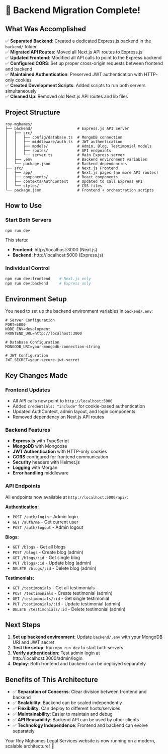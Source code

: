 # 🎉 Backend Migration Complete!

## What Was Accomplished

✅ **Separated Backend**: Created a dedicated Express.js backend in the `backend/` folder  
✅ **Migrated API Routes**: Moved all Next.js API routes to Express.js  
✅ **Updated Frontend**: Modified all API calls to point to the Express backend  
✅ **Configured CORS**: Set up proper cross-origin requests between frontend and backend  
✅ **Maintained Authentication**: Preserved JWT authentication with HTTP-only cookies  
✅ **Created Development Scripts**: Added scripts to run both servers simultaneously  
✅ **Cleaned Up**: Removed old Next.js API routes and lib files

## Project Structure

```
roy-mghames/
├── backend/                    # Express.js API Server
│   ├── src/
│   │   ├── config/database.ts  # MongoDB connection
│   │   ├── middleware/auth.ts  # JWT authentication
│   │   ├── models/             # Admin, Blog, Testimonial models
│   │   ├── routes/             # API endpoints
│   │   └── server.ts           # Main Express server
│   ├── .env                    # Backend environment variables
│   └── package.json            # Backend dependencies
├── src/                        # Next.js Frontend
│   ├── app/                    # Next.js pages (no more API routes)
│   ├── components/             # React components
│   ├── contexts/AuthContext    # Updated to call Express API
│   └── styles/                 # CSS files
└── package.json                # Frontend + orchestration scripts
```

## How to Use

### Start Both Servers

```bash
npm run dev
```

This starts:

- **Frontend**: http://localhost:3000 (Next.js)
- **Backend**: http://localhost:5000 (Express.js)

### Individual Control

```bash
npm run dev:frontend    # Next.js only
npm run dev:backend     # Express only
```

## Environment Setup

You need to set up the backend environment variables in `backend/.env`:

```env
# Server Configuration
PORT=5000
NODE_ENV=development
FRONTEND_URL=http://localhost:3000

# Database Configuration
MONGODB_URI=your-mongodb-connection-string

# JWT Configuration
JWT_SECRET=your-secure-jwt-secret
```

## Key Changes Made

### Frontend Updates

- All API calls now point to `http://localhost:5000`
- Added `credentials: "include"` for cookie-based authentication
- Updated AuthContext, admin layout, and login components
- Removed dependency on Next.js API routes

### Backend Features

- **Express.js** with TypeScript
- **MongoDB** with Mongoose
- **JWT Authentication** with HTTP-only cookies
- **CORS** configured for frontend communication
- **Security** headers with Helmet.js
- **Logging** with Morgan
- **Error handling** middleware

### API Endpoints

All endpoints now available at `http://localhost:5000/api/`:

**Authentication:**

- `POST /auth/login` - Admin login
- `GET /auth/me` - Get current user
- `POST /auth/logout` - Admin logout

**Blogs:**

- `GET /blogs` - Get all blogs
- `POST /blogs` - Create blog (admin)
- `GET /blogs/:id` - Get single blog
- `PUT /blogs/:id` - Update blog (admin)
- `DELETE /blogs/:id` - Delete blog (admin)

**Testimonials:**

- `GET /testimonials` - Get all testimonials
- `POST /testimonials` - Create testimonial (admin)
- `GET /testimonials/:id` - Get single testimonial
- `PUT /testimonials/:id` - Update testimonial (admin)
- `DELETE /testimonials/:id` - Delete testimonial (admin)

## Next Steps

1. **Set up backend environment**: Update `backend/.env` with your MongoDB URI and JWT secret
2. **Test the setup**: Run `npm run dev` to start both servers
3. **Verify authentication**: Test admin login at http://localhost:3000/admin/login
4. **Deploy**: Both frontend and backend can be deployed separately

## Benefits of This Architecture

- ✅ **Separation of Concerns**: Clear division between frontend and backend
- ✅ **Scalability**: Backend can be scaled independently
- ✅ **Flexibility**: Can deploy to different hosts/services
- ✅ **Maintainability**: Easier to maintain and debug
- ✅ **API Reusability**: Backend API can be used by other clients
- ✅ **Technology Independence**: Frontend and backend can evolve separately

Your Roy Mghames Legal Services website is now running on a modern, scalable architecture! 🚀




